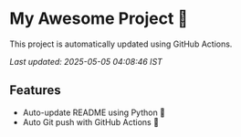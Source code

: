 # My Awesome Project 🚀

This project is automatically updated using GitHub Actions.

_Last updated: 2025-05-05 04:08:46 IST_

## Features
- Auto-update README using Python 🐍
- Auto Git push with GitHub Actions 🤖
